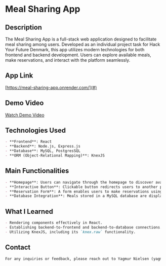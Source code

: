 # Meal Sharing App

## Description

The Meal Sharing App is a full-stack web application designed to facilitate meal sharing among users. Developed as an individual project task for Hack Your Future Denmark, this app utilizes modern technologies for both frontend and backend development. Users can explore available meals, make reservations, and interact with the platform seamlessly.

## App Link

[https://meal-sharing-app.onrender.com/](#) 


## Demo Video

[Watch Demo Video](https://www.loom.com/share/6560f02440e34494a4f4f15bed998848?sid=9f92eb54-0cdc-4419-a7ec-f2d82caf4189)


## Technologies Used

```markdown
- **Frontend**: React
- **Backend**: Node.js, Express.js
- **Database**: MySQL, PostgresSQL
- **ORM (Object-Relational Mapping)**: KnexJS


```

## Main Functionalities

```markdown
- **Homepage**: Users can navigate through the homepage to discover available meals.
- **Interactive Button**: Clickable button redirects users to another page for further interaction.
- **Reservation Form**: A form enables users to make reservations using meal IDs.
- **Database Integration**: Meals stored in a MySQL database are displayed on the platform.
```


## What I Learned

```markdown
- Rendering components effectively in React.
- Establishing backend-to-frontend and backend-to-database connections.
- Utilizing KnexJS, including its `knex.raw` functionality.
```

## Contact

```markdown
For any inquiries or feedback, please reach out to Yagmur Nielsen (yagmureva4@gmail.com).
```
